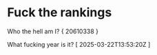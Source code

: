 # Fuck the rankings

Who the hell am I?
{ 20610338 }

What fucking year is it?
[ 2025-03-22T13:53:20Z ]
